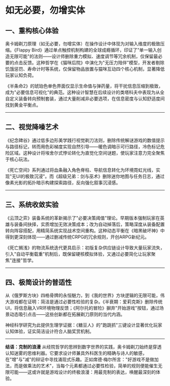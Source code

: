# 如无必要，勿增实体

## 一、重构核心体验

奥卡姆剃刀原理（如无必要，勿增实体）在操作设计中体现为对输入维度的极致压缩。《Flappy Bird》通过单点触控机制构建的全球成瘾循环，印证了"单一输入创造无限可能"的法则——设计师删除重力模拟、速度调节等冗余机制，仅保留最必要的点击反馈。这种哲学在《猫咪后院》中演化为"无压力陪伴"模型，开发者剔除饥饿惩罚、寿命计时等系统，仅保留物品放置与猫咪互动四个核心机制，显著降低玩家认知负荷。

《半条命2》的琥珀色单色界面仅显示生命值与弹药量，将干扰信息压缩到极致，成为"必要信息可视化"的典范。这种设计智慧在后续设计的类塔科夫中表现为从全自定义装备转向预制套装，通过大量削减非必要选项，在信息密度与认知舒适度间找到黄金平衡点。

------

## 二、视觉降噪艺术

《纪念碑谷》通过低多边形美学践行视觉剃刀法则，删除传统解谜游戏的数值提示与路径标记，转而用色彩梯度实现自然引导——暖色调暗示可行路径，冷色标记危险区域。这种设计将埃舍尔式悖论转化为直觉化空间谜题，使玩家注意力完全聚焦于核心玩法。

《死亡空间》系列通过将血条融入角色脊柱、导航信息转化为环境霓虹光线，实现"无UI的极致沉浸"。而《超级兄弟：剑与巫术》删除迷你地图与任务日志，通过像素光影的拓扑暗示构建探索路径，反向强化叙事沉浸感。

------

## 三、系统收敛实验

《云顶之弈》装备系统的革新揭示了"必要决策阈值"理论。早期版本强制玩家在英雄与装备间抉择，实质增加无效决策成本；改为自动掉落后，策略深度从装备配置转向阵容搭配，用精简系统实现战术空间重构。这种动态平衡在《暗黑破坏神》中得到更深刻体现——通过删减传统CRPG的冗余规则，开创ARPG新纪元。

《死亡搁浅》的物流系统迭代更具启示：初版复杂供应链设计导致大量玩家流失，引入"自动平衡载重"机制后，既保留硬核模拟体验，又通过必要简化让玩家聚焦"连接"哲学。

------

## 四、极简设计的普适性

从《俄罗斯方块》四格骨牌的永恒魅力，到《我的世界》方块逻辑的无限可能，伟大游戏都在证明：简洁是通过必要性检验的复杂。《半衰期：爱莉克斯》删除传统UI，将信息融入VR环境物理反馈；《阿尔托的冒险》摒弃"开始游戏"按钮，通过场景动态吸引点击——这些创新都在拓展剃刀原则的当代内涵。

神经科学研究为此提供生理学证据：《糖豆人》的"跑跳抓"三键设计显著优化玩家认知体验，证实简洁设计符合人脑奖赏机制。

------

**结语：克制的浪漫**
从经院哲学的思辨到数字世界的实践，奥卡姆剃刀始终是穿透认知迷雾的思维利器。它要求设计师兼具外科医生的精确与诗人的敏感，在"增"与"减"的辩证中寻找涌现式乐趣。正如席德·梅尔所言："好游戏不是做加法，而是做乘法的艺术"，当每个元素都通过必要性检验，简单的规则便能催生无限可能——这或许就是游戏设计的终极浪漫：用最克制的表达，唤醒最深刻的体验。